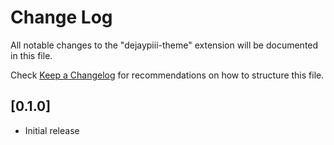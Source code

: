 # Change Log

All notable changes to the "dejaypiii-theme" extension will be documented in this file.

Check [Keep a Changelog](http://keepachangelog.com/) for recommendations on how to structure this file.

## [0.1.0]

- Initial release
